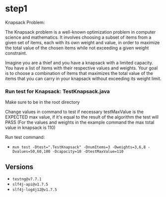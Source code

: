 # step1

Knapsack Problem:

The Knapsack problem is a well-known optimization problem in computer science and mathematics. It involves choosing a subset of items from a given set of items, each with its own weight and value, in order to maximize the total value of the chosen items while not exceeding a given weight constraint.

Imagine you are a thief and you have a knapsack with a limited capacity. You have a list of items with their respective values and weights. Your goal is to choose a combination of items that maximizes the total value of the items that you can carry in your knapsack without exceeding its weight limit.


### Run test for Knapsack: TestKnapsack.java
Make sure to be in the root directory

Change values in command to test if necessary
testMaxValue is the EXPECTED max value, if it's equal to the result of the  algorithm the test will PASS (For the values and weights in the example command the max total value in knapsack is 110)

Run test command:
* `mvn test -Dtest=".TestKnapsack" -DnumItems=3 -Dweights=3,6,8 -Dvalues=50,60,100 -Dcapacity=10 -DtestMaxValue=110`



## Versions
* `testng@v7.7.1`
* `slf4j-api@v1.7.5`
* `slf4j-log4j12@v1.7.5`
